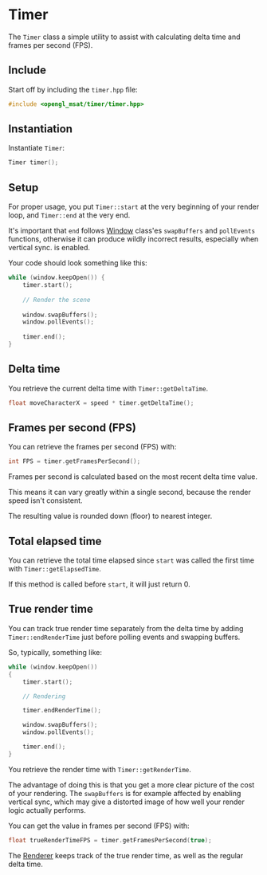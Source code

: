 # Timer

The ``Timer`` class a simple utility to assist with calculating delta time and frames per second (FPS).

## Include

Start off by including the ``timer.hpp`` file:

````c++
#include <opengl_msat/timer/timer.hpp>
````

## Instantiation

Instantiate ``Timer``:

````c++
Timer timer();
````

## Setup

For proper usage, you put ``Timer::start`` at the very beginning of your render loop,
and ``Timer::end`` at the very end.

It's important that ``end`` follows [Window](../window/window.md) class'es
``swapBuffers`` and ``pollEvents`` functions, otherwise it can produce wildly
incorrect results, especially when vertical sync. is enabled.

Your code should look something like this:

````c++
while (window.keepOpen()) {
    timer.start();
    
    // Render the scene
    
    window.swapBuffers();
    window.pollEvents();
    
    timer.end();
}
````

## Delta time

You retrieve the current delta time with ``Timer::getDeltaTime``.

````c++
float moveCharacterX = speed * timer.getDeltaTime();
````

## Frames per second (FPS)

You can retrieve the frames per second (FPS) with:

````c++
int FPS = timer.getFramesPerSecond();
````

Frames per second is calculated based on the most
recent delta time value.

This means it can vary greatly within a single second, because
the render speed isn't consistent.

The resulting value is rounded down (floor) to nearest integer.

## Total elapsed time
You can retrieve the total time elapsed since ``start`` was called the first time
with ``Timer::getElapsedTime``.

If this method is called before ``start``, it will just return 0.

## True render time
You can track true render time separately from the delta time by adding
``Timer::endRenderTime`` just before polling events and swapping buffers.

So, typically, something like:

````c++
while (window.keepOpen())
{
    timer.start();

    // Rendering

    timer.endRenderTime();

    window.swapBuffers();
    window.pollEvents();

    timer.end();
}
````

You retrieve the render time with ``Timer::getRenderTime``.

The advantage of doing this is that you get a more clear picture of the cost
of your rendering. The ``swapBuffers`` is for example affected by enabling vertical sync,
which may give a distorted image of how well your render logic actually performs.

You can get the value in frames per second (FPS) with:

````c++
float trueRenderTimeFPS = timer.getFramesPerSecond(true);
````

The [Renderer](../render/render.md) keeps track of the true render time,
as well as the regular delta time.